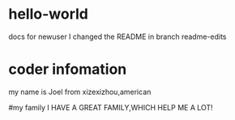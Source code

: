 # hello-world
docs for newuser
I changed the README in branch readme-edits


# coder infomation 
my name is Joel from xizexizhou,american


#my family
I HAVE A GREAT FAMILY,WHICH HELP ME A LOT!
